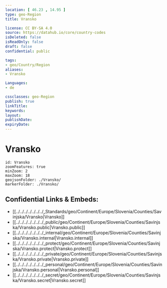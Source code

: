 ```yaml
---
location: [ 46.23 , 14.95 ] 
type: geo-Region
title: Vransko

license: CC BY-SA 4.0
source: https://datahub.io/core/country-codes
isDeleted: false
isReadOnly: false
draft: false
confidential: public

tags:
- geo/Country/Region
aliases:
- Vransko

Languages:
- de

cssclasses: geo-Region
publish: true
linkTitle: 
keywords: 
layout: 
publishDate: 
expiryDate: 
---
```


# Vransko

```leaflet
id: Vransko
zoomFeatures: true 
minZoom: 2 
maxZoom: 18
geojsonFolder: ./Vransko/
markerFolder: ./Vransko/
```


## Confidential Links & Embeds: 
- [[../../../../../../../_Standards/geo/Continent/Europe/Slovenia/Counties/Savinjska/Vransko|Vransko]] 
- [[../../../../../../../_public/geo/Continent/Europe/Slovenia/Counties/Savinjska/Vransko.public|Vransko.public]] 
- [[../../../../../../../_internal/geo/Continent/Europe/Slovenia/Counties/Savinjska/Vransko.internal|Vransko.internal]] 
- [[../../../../../../../_protect/geo/Continent/Europe/Slovenia/Counties/Savinjska/Vransko.protect|Vransko.protect]] 
- [[../../../../../../../_private/geo/Continent/Europe/Slovenia/Counties/Savinjska/Vransko.private|Vransko.private]] 
- [[../../../../../../../_personal/geo/Continent/Europe/Slovenia/Counties/Savinjska/Vransko.personal|Vransko.personal]] 
- [[../../../../../../../_secret/geo/Continent/Europe/Slovenia/Counties/Savinjska/Vransko.secret|Vransko.secret]] 

